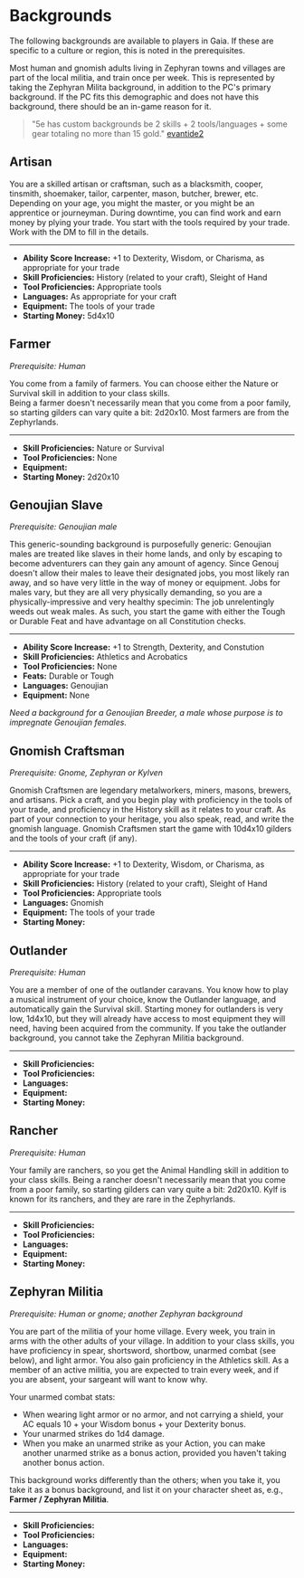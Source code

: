 # Backgrounds

The following backgrounds are available to players in Gaia.  If these are specific to a culture or region, this is noted in the prerequisites.

Most human and gnomish adults living in Zephyran towns and villages are part of the local militia, and train once per week.  This is represented by taking the Zephyran Milita background, in addition to the PC's primary background.  If the PC fits this demographic and does not have this background, there should be an in-game reason for it.

> "5e has custom backgrounds be 2 skills + 2 tools/languages + some gear totaling no more than 15 gold." [evantide2](https://www.reddit.com/r/DnD/comments/6bix2t/if_theres_one_class_i_hate_its_because/dhn790s/)

## Artisan

You are a skilled artisan or craftsman, such as a blacksmith, cooper, tinsmith, shoemaker, tailor, carpenter, mason, butcher, brewer, etc.  Depending on your age, you might the master, or you might be an apprentice or journeyman.  During downtime, you can find work and earn money by plying your trade. You start with the tools required by your trade.  Work with the DM to fill in the details.

___
- **Ability Score Increase:** +1 to Dexterity, Wisdom, or Charisma, as appropriate for your trade
- **Skill Proficiencies:** History (related to your craft), Sleight of Hand
- **Tool Proficiencies:** Appropriate tools
- **Languages:** As appropriate for your craft
- **Equipment:** The tools of your trade
- **Starting Money:** 5d4x10

## Farmer

*Prerequisite: Human*

You come from a family of farmers.  You can choose either the Nature or Survival skill in addition to your class skills.  
Being a farmer doesn't necessarily mean that you come from a poor family, so starting gilders can vary quite a bit: 2d20x10.  Most farmers are from the Zephyrlands.

___
- **Skill Proficiencies:** Nature or Survival
- **Tool Proficiencies:** None
- **Equipment:** 
- **Starting Money:** 2d20x10

## Genoujian Slave

*Prerequisite: Genoujian male*

This generic-sounding background is purposefully generic:  Genoujian males are treated  like slaves in their home lands, and only by escaping to become adventurers can they gain any amount of agency.  Since Genouj doesn't allow their males to leave their designated jobs, you most likely ran away, and so have very little in the way of money or equipment.  Jobs for males vary, but they are all very physically demanding, so you are a physically-impressive and very healthy specimin:  The job unrelentingly weeds out weak males.  As such, you start the game with either the Tough or Durable Feat and have advantage on all Constitution checks.

___
- **Ability Score Increase:** +1 to Strength, Dexterity, and Constution
- **Skill Proficiencies:** Athletics and Acrobatics
- **Tool Proficiencies:** None
- **Feats:** Durable or Tough
- **Languages:** Genoujian
- **Equipment:** None

*Need a background for a Genoujian Breeder, a male whose purpose is to impregnate Genoujian females.*

## Gnomish Craftsman

*Prerequisite: Gnome, Zephyran or Kylven*

Gnomish Craftsmen are legendary metalworkers, miners, masons, brewers, and artisans.  Pick a craft, and you begin play with proficiency in the tools of your trade, and proficiency in the History skill as it relates to your craft.  As part of your connection to your heritage, you also speak, read, and write the gnomish language.  Gnomish Craftsmen start the game with 10d4x10 gilders and the tools of your craft (if any).

___
- **Ability Score Increase:** +1 to Dexterity, Wisdom, or Charisma, as appropriate for your trade
- **Skill Proficiencies:** History (related to your craft), Sleight of Hand
- **Tool Proficiencies:** Appropriate tools
- **Languages:** Gnomish
- **Equipment:** The tools of your trade
- **Starting Money:** 


## Outlander

*Prerequisite: Human*

You are a member of one of the outlander caravans.  You know how to play a musical instrument of your choice, know the Outlander language, and automatically gain the Survival skill. Starting money for outlanders is very low, 1d4x10, but they will already have access to most equipment they will need, having been acquired from the community.  If you take the outlander background, you cannot take the Zephyran Militia background.

___
- **Skill Proficiencies:** 
- **Tool Proficiencies:** 
- **Languages:** 
- **Equipment:** 
- **Starting Money:** 

## Rancher

*Prerequisite: Human*

Your family are ranchers, so you get the Animal Handling skill in addition to your class skills.  Being a rancher doesn't necessarily mean that you come from a poor family, so starting gilders can vary quite a bit: 2d20x10.  Kylf is known for its ranchers, and they are rare in the Zephyrlands.

___
- **Skill Proficiencies:** 
- **Tool Proficiencies:** 
- **Languages:** 
- **Equipment:** 
- **Starting Money:** 

## Zephyran Militia

*Prerequisite: Human or gnome; another Zephyran background*

You are part of the militia of your home village.  Every week, you train in arms with the other adults of your village.  In addition to your class skills, you have proficiency in spear, shortsword, shortbow, unarmed combat (see below), and light armor.  You also gain proficiency in the Athletics skill. As a member of an active militia, you are expected to train every week, and if you are absent, your sargeant will want to know why.

Your unarmed combat stats:

* When wearing light armor or no armor, and not carrying a shield, your AC equals 10 + your Wisdom bonus + your Dexterity bonus.
* Your unarmed strikes do 1d4 damage.
* When you make an unarmed strike as your Action, you can make another unarmed strike as a bonus action, provided you haven't taking another bonus action.

This background works differently than the others; when you take it, you take it as a bonus background, and list it on your character sheet as, e.g., **Farmer / Zephyran Militia**.


___
- **Skill Proficiencies:** 
- **Tool Proficiencies:** 
- **Languages:** 
- **Equipment:** 
- **Starting Money:** 

